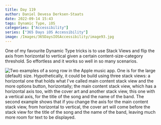 ```yaml
---
title: Day 119
author: Daniel Devesa Derksen-Staats
date: 2022-09-14 15:43
tags: Dynamic Type, iOS
categories: ["Accessibility"]
series: ["365 Days iOS Accessibility"]
image: /Images/365DaysIOSAccessibility/image93.jpg
---
```


One of my favourite Dynamic Type tricks is to use Stack Views and flip the axis from horizontal to vertical given a certain content-size-category threshold. So effortless and it works so well in so many scenarios.

![Two examples of a song row in the Apple music app. One is for the large (default) size. Hypothetically, it could be build using three stack views: a horizontal one that holds what I've called main content stack view and the more options button, horizontally; the main content stack view, which has a horizontal axis too, with the cover art and another stack view, this one with a vertical axis, for the title of the song and the name of the band. The second example shows that if you change the axis for the main content stack view, from horizontal to vertical, the cover art will come before the stack view for the title of the song and the name of the band, leaving much more room for text to be displayed.](/Images/365DaysIOSAccessibility/image93.jpg)

